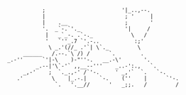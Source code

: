 
                           ;                        '|_..,--.
                           |                         ; '     |
                           |    .__                  ;       '
                           '.  _`-.`'._              '|     /
                            |   _`_-. .`-._            \   /
                            '   `''_.7 `'.-..           :;'
                             \ _.'(//_ .'`| \`._         \
                     ______   /.--.`\ /) /      `.        .
                _.-''      `'|-\    )-"''-.   __.-\'       '.
                         _.--|'\`-'` ,,__--'''    _..-':.,   `.
                     _,-'    ;  `._.,-' /`'-.     ' _,'`  `.   `-.
                   .'         \    |_.-.|    `-.    (''    |      `'-.
                               `.   '.__//      '   _;;.   /         /
